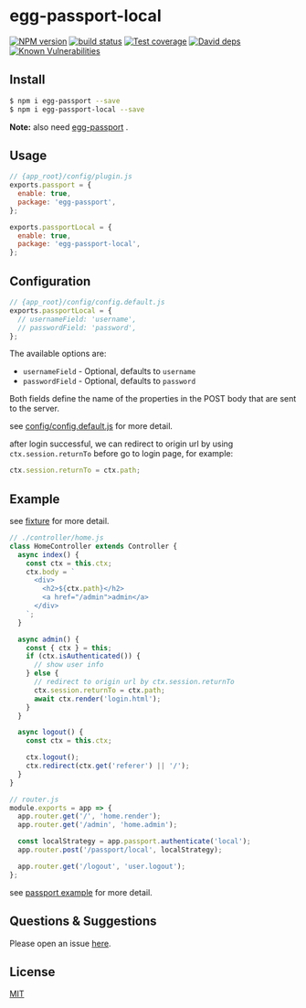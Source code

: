 # egg-passport-local

[![NPM version][npm-image]][npm-url]
[![build status][travis-image]][travis-url]
[![Test coverage][codecov-image]][codecov-url]
[![David deps][david-image]][david-url]
[![Known Vulnerabilities][snyk-image]][snyk-url]

[npm-image]: https://img.shields.io/npm/v/egg-passport-local.svg?style=flat-square
[npm-url]: https://npmjs.org/package/egg-passport-local
[travis-image]: https://img.shields.io/travis/eggjs/egg-passport-local.svg?style=flat-square
[travis-url]: https://travis-ci.org/eggjs/egg-passport-local
[codecov-image]: https://img.shields.io/codecov/c/github/eggjs/egg-passport-local.svg?style=flat-square
[codecov-url]: https://codecov.io/github/eggjs/egg-passport-local?branch=master
[david-image]: https://img.shields.io/david/eggjs/egg-passport-local.svg?style=flat-square
[david-url]: https://david-dm.org/eggjs/egg-passport-local
[snyk-image]: https://snyk.io/test/npm/egg-passport-local/badge.svg?style=flat-square
[snyk-url]: https://snyk.io/test/npm/egg-passport-local

## Install

```bash
$ npm i egg-passport --save
$ npm i egg-passport-local --save
```

**Note:** also need [egg-passport](https://github.com/eggjs/egg-passport) .

## Usage

```js
// {app_root}/config/plugin.js
exports.passport = {
  enable: true,
  package: 'egg-passport',
};

exports.passportLocal = {
  enable: true,
  package: 'egg-passport-local',
};
```

## Configuration

```js
// {app_root}/config/config.default.js
exports.passportLocal = {
  // usernameField: 'username',
  // passwordField: 'password',
};
```

The available options are:

- `usernameField` - Optional, defaults to `username`
- `passwordField` - Optional, defaults to `password`

Both fields define the name of the properties in the POST body that are sent to the server.

see [config/config.default.js](config/config.default.js) for more detail.

after login successful, we can redirect to origin url by using `ctx.session.returnTo` before go to login page, for example:

```js
ctx.session.returnTo = ctx.path;
```

## Example

see [fixture](test/fixture/apps/passport-local-test) for more detail.

```js
// ./controller/home.js
class HomeController extends Controller {
  async index() {
    const ctx = this.ctx;
    ctx.body = `
      <div>
        <h2>${ctx.path}</h2>
        <a href="/admin">admin</a>
      </div>
    `;
  }

  async admin() {
    const { ctx } = this;
    if (ctx.isAuthenticated()) {
      // show user info
    } else {
      // redirect to origin url by ctx.session.returnTo
      ctx.session.returnTo = ctx.path;
      await ctx.render('login.html');
    }
  }

  async logout() {
    const ctx = this.ctx;

    ctx.logout();
    ctx.redirect(ctx.get('referer') || '/');
  }
}
```

```js
// router.js
module.exports = app => {
  app.router.get('/', 'home.render');
  app.router.get('/admin', 'home.admin');

  const localStrategy = app.passport.authenticate('local');
  app.router.post('/passport/local', localStrategy);

  app.router.get('/logout', 'user.logout');
};
```

see [passport example](https://github.com/eggjs/examples/tree/master/passport) for more detail.

## Questions & Suggestions

Please open an issue [here](https://github.com/eggjs/egg/issues).

## License

[MIT](LICENSE)
